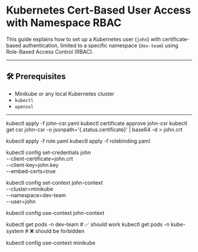 # Kubernetes Cert-Based User Access with Namespace RBAC

This guide explains how to set up a Kubernetes user (`john`) with certificate-based authentication, limited to a specific namespace (`dev-team`) using Role-Based Access Control (RBAC).

---

## 🛠 Prerequisites

- Minikube or any local Kubernetes cluster
- `kubectl`
- `openssl`

---
kubectl apply -f john-csr.yaml
kubectl certificate approve john-csr
kubectl get csr john-csr -o jsonpath='{.status.certificate}' | base64 -d > john.crt



kubectl apply -f role.yaml
kubectl apply -f rolebinding.yaml

kubectl config set-credentials john \
  --client-certificate=john.crt \
  --client-key=john.key \
  --embed-certs=true

kubectl config set-context john-context \
  --cluster=minikube \
  --namespace=dev-team \
  --user=john

kubectl config use-context john-context


kubectl get pods -n dev-team         # ✅ should work
kubectl get pods -n kube-system      # ❌ should be forbidden


kubectl config use-context minikube


